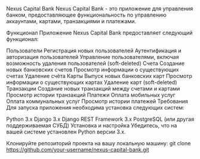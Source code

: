 Nexus Capital Bank
Nexus Capital Bank - это приложение для управления банком, предоставляющее функциональность по управлению аккаунтами, картами, транзакциями и платежами.

Функционал
Приложение Nexus Capital Bank предоставляет следующий функционал:

Пользователи
Регистрация новых пользователей
Аутентификация и авторизация пользователей
Управление пользователями, включая возможность удаления пользователей (soft-deleted)
Cчета
Создание новых банковских счетов
Просмотр информации о существующих счетах
Удаление счёта
Карты
Выпуск новых банковских карт
Просмотр информации о существующих картах
Удаление карт (soft-deleted)
Транзакции
Создание новых транзакций между счетами и картами
Просмотр истории транзакций
Платежи
Оплата мобильных услуг
Оплата коммунальных услуг
Просмотр истории платежей
Требования
Для запуска приложения необходима установка следующих систем:

Python 3.x
Django 3.x
Django REST Framework 3.x
PostgreSQL (или другая поддерживаемая СУБД)
Установка и настройка
Убедитесь, что на вашей системе установлен Python версии 3.x.

Клонируйте репозиторий проекта на вашу локальную машину:
git clone https://github.com/your-username/nexus-capital-bank.git
